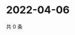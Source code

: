 # 2022-04-06

共 0 条

<!-- BEGIN WEIBO -->
<!-- 最后更新时间 Wed Apr 06 2022 10:53:57 GMT+0800 (China Standard Time) -->

<!-- END WEIBO -->
